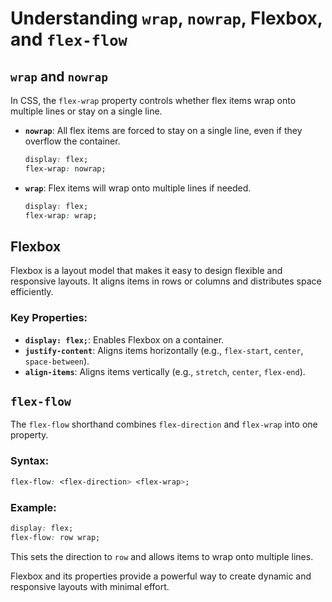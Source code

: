 # Understanding `wrap`, `nowrap`, Flexbox, and `flex-flow`

## `wrap` and `nowrap`
In CSS, the `flex-wrap` property controls whether flex items wrap onto multiple lines or stay on a single line.

- **`nowrap`**: All flex items are forced to stay on a single line, even if they overflow the container.
  ```css
  display: flex;
  flex-wrap: nowrap;
  ```
- **`wrap`**: Flex items will wrap onto multiple lines if needed.
  ```css
  display: flex;
  flex-wrap: wrap;
  ```

## Flexbox
Flexbox is a layout model that makes it easy to design flexible and responsive layouts. It aligns items in rows or columns and distributes space efficiently.

### Key Properties:
- **`display: flex;`**: Enables Flexbox on a container.
- **`justify-content`**: Aligns items horizontally (e.g., `flex-start`, `center`, `space-between`).
- **`align-items`**: Aligns items vertically (e.g., `stretch`, `center`, `flex-end`).

## `flex-flow`
The `flex-flow` shorthand combines `flex-direction` and `flex-wrap` into one property.

### Syntax:
```css
flex-flow: <flex-direction> <flex-wrap>;
```

### Example:
```css
display: flex;
flex-flow: row wrap;
```
This sets the direction to `row` and allows items to wrap onto multiple lines.

Flexbox and its properties provide a powerful way to create dynamic and responsive layouts with minimal effort.  